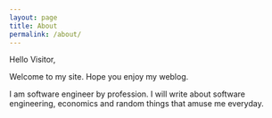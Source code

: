 ```yaml
---
layout: page
title: About
permalink: /about/
---
```


Hello Visitor,

Welcome to my site. Hope you enjoy my weblog.

I am software engineer by profession. I will write about software engineering,
economics and random things that amuse me everyday.